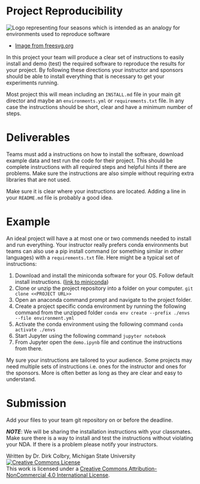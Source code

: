 # Project Reproducibility

![Logo representing four seasons which is intended as an analogy for environments used to reproduce software](https://freesvg.org/img/Four-season-symbols.png)

- [Image from freesvg.org](https://freesvg.org)

In this project your team will produce a clear set of instructions to easily install and demo (test) the required software to reproduce the results for your project.  By following these directions your instructor and sponsors should be able to install everything that is necessary to get your experiments running.  

Most project this will mean including an ```INSTALL.md``` file in your main git director and maybe an ```environments.yml``` or ```requirements.txt``` file.  In any case the instructions should be short, clear and have a minimum number of steps.  


# Deliverables 

Teams must add a instructions on how to install the software, download example data and test run the code for their project. This should be complete instructions with all required steps and helpful hints if there are problems. Make sure the instructions are also simple without requiring extra libraries that are not used. 

Make sure it is clear where your instructions are located.  Adding a line in your ```README.md``` file is probably a good idea.

# Example

An ideal project will have a at most one or two commends needed to install and run everything.  Your instructor really prefers conda environments but teams can also use a pip install command (or something similar in other languages) with a ```requirements.txt``` file.  Here might be a typical set of instructions:

1. Download and install the miniconda software for your OS. Follow default install instructions. ([link to miniconda](https://docs.conda.io/en/latest/miniconda.html))
2. Clone or unzip the project repository into a folder on your computer.
    ```git clone <<PROJECT URL>>```
3. Open an anaconda command prompt and navigate to the project folder.  
4. Create a project specific conda environment by running the following command from the unzipped folder ```conda env create --prefix ./envs --file environment.yml```
5. Activate the conda environment using the following command ```conda activate ./envs```
6. Start Jupyter using the following command ```jupyter notebook```
7. From Jupyter open the ```demo.ipynb``` file and continue the instructions from there.

My sure your instructions are tailored to your audience.  Some projects may need multiple sets of instructions i.e. ones for the instructor and ones for the sponsors.  More is often better as long as they are clear and easy to understand. 

# Submission

Add your files to your team git repository on or before the deadline.  

**_NOTE_**: We will be sharing the installation instructions with your classmates. Make sure there is a way to install and test the instructions without violating your NDA. If there is a problem please notify your instructors. 

Written by Dr. Dirk Colbry, Michigan State University
<a rel="license" href="http://creativecommons.org/licenses/by-nc/4.0/"><img alt="Creative Commons License" style="border-width:0" src="https://i.creativecommons.org/l/by-nc/4.0/88x31.png" /></a><br />This work is licensed under a <a rel="license" href="http://creativecommons.org/licenses/by-nc/4.0/">Creative Commons Attribution-NonCommercial 4.0 International License</a>.
